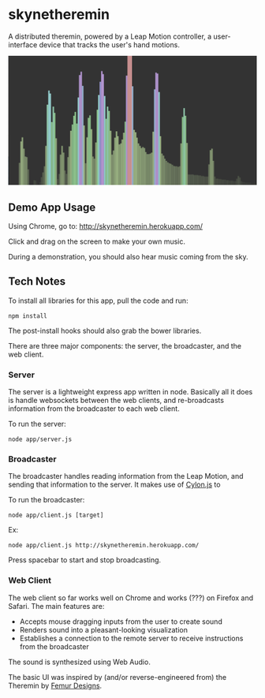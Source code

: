 skynetheremin
=============

A distributed theremin, powered by a Leap Motion controller, a user-interface device that tracks the user's hand motions.

![Screenshot](screenshot.png)

## Demo App Usage

Using Chrome, go to: http://skynetheremin.herokuapp.com/

Click and drag on the screen to make your own music.

During a demonstration, you should also hear music coming from the sky.


## Tech Notes

To install all libraries for this app, pull the code and run:

    npm install

The post-install hooks should also grab the bower libraries.

There are three major components: the server, the broadcaster, and the web client.

### Server

The server is a lightweight express app written in node. Basically all it does is handle websockets between the web clients, and re-broadcasts information from the broadcaster to each web client.

To run the server:

    node app/server.js

### Broadcaster

The broadcaster handles reading information from the Leap Motion, and sending that information to the server. It makes use of [Cylon.js](https://github.com/hybridgroup/cylon-leapmotion) to 

To run the broadcaster:

    node app/client.js [target]

Ex:

    node app/client.js http://skynetheremin.herokuapp.com/

Press spacebar to start and stop broadcasting.

### Web Client

The web client so far works well on Chrome and works (???) on Firefox and Safari. The main features are:

* Accepts mouse dragging inputs from the user to create sound
* Renders sound into a pleasant-looking visualization
* Establishes a connection to the remote server to receive instructions from the broadcaster

The sound is synthesized using Web Audio.

The basic UI was inspired by (and/or reverse-engineered from) the Theremin by [Femur Designs](http://www.femurdesign.com/theremin/).



